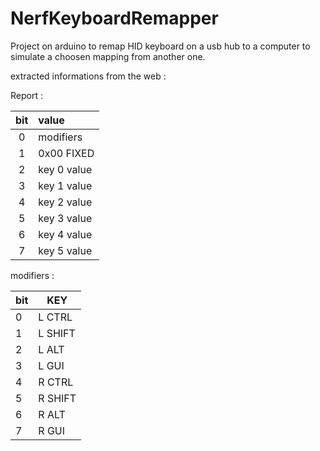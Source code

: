 NerfKeyboardRemapper
====================

Project on arduino to remap HID keyboard on a usb hub to a computer to simulate a choosen mapping from another one.

extracted informations from the web :

 Report :

|bit   |  value      |
|:----:|:------------|
| 0    | modifiers   |
| 1    | 0x00 FIXED  |
| 2    | key 0 value |
| 3    | key 1 value |
| 4    | key 2 value |
| 5    | key 3 value |
| 6    | key 4 value |
| 7    | key 5 value |

modifiers :

|bit| KEY     |
|---|---------|
| 0 | L CTRL  |
| 1 | L SHIFT |
| 2 | L ALT   |
| 3 | L GUI   |
| 4 | R CTRL  |
| 5 | R SHIFT |
| 6 | R ALT   |
| 7 | R GUI   |
